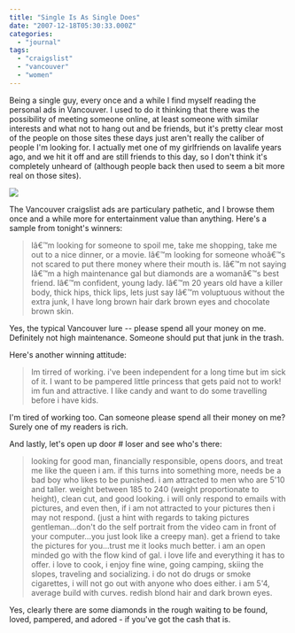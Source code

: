 ```yaml
---
title: "Single Is As Single Does"
date: "2007-12-18T05:30:33.000Z"
categories: 
  - "journal"
tags: 
  - "craigslist"
  - "vancouver"
  - "women"
---
```


Being a single guy, every once and a while I find myself reading the personal ads in Vancouver. I used to do it thinking that there was the possibility of meeting someone online, at least someone with similar interests and what not to hang out and be friends, but it's pretty clear most of the people on those sites these days just aren't really the caliber of people I'm looking for. I actually met one of my girlfriends on lavalife years ago, and we hit it off and are still friends to this day, so I don't think it's completely unheard of (although people back then used to seem a bit more real on those sites).

[![](http://farm1.static.flickr.com/209/466892179_cb8ab5f525.jpg?v=0)](http://flickr.com/photos/duanestorey/466892179/)

The Vancouver craigslist ads are particulary pathetic, and I browse them once and a while more for entertainment value than anything. Here's a sample from tonight's winners:

> Iâ€™m looking for someone to spoil me, take me shopping, take me out to a nice dinner, or a movie. Iâ€™m looking for someone whoâ€™s not scared to put there money where their mouth is. Iâ€™m not saying Iâ€™m a high maintenance gal but diamonds are a womanâ€™s best friend. Iâ€™m confident, young lady. Iâ€™m 20 years old have a killer body, thick hips, thick lips, lets just say Iâ€™m voluptuous without the extra junk, I have long brown hair dark brown eyes and chocolate brown skin.

Yes, the typical Vancouver lure -- please spend all your money on me. Definitely not high maintenance. Someone should put that junk in the trash.

Here's another winning attitude:

> Im tirred of working. i've been independent for a long time but im sick of it. I want to be pampered little princess that gets paid not to work! im fun and attractive. I like candy and want to do some travelling before i have kids.

I'm tired of working too. Can someone please spend all their money on me? Surely one of my readers is rich.

And lastly, let's open up door # loser and see who's there:

> looking for good man, financially responsible, opens doors, and treat me like the queen i am. if this turns into something more, needs be a bad boy who likes to be punished. i am attracted to men who are 5'10 and taller. weight between 185 to 240 (weight proportionate to height), clean cut, and good looking. i will only respond to emails with pictures, and even then, if i am not attracted to your pictures then i may not respond. (just a hint with regards to taking pictures gentleman...don't do the self portrait from the video cam in front of your computer...you just look like a creepy man). get a friend to take the pictures for you...trust me it looks much better. i am an open minded go with the flow kind of gal. i love life and everything it has to offer. i love to cook, i enjoy fine wine, going camping, skiing the slopes, traveling and socializing. i do not do drugs or smoke cigarettes, i will not go out with anyone who does either. i am 5'4, average build with curves. redish blond hair and dark brown eyes.

Yes, clearly there are some diamonds in the rough waiting to be found, loved, pampered, and adored - if you've got the cash that is.
